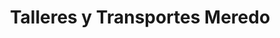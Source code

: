---
title: "Talleres y Transportes Meredo"
url: /a-veiga-vegadeo/talleres-y-transportes-meredo/
shop: coche
---